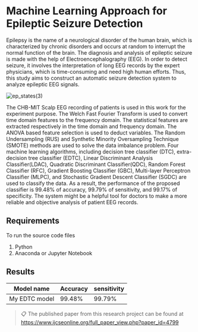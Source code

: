 # Machine Learning Approach for Epileptic Seizure Detection

Epilepsy is the name of a neurological disorder of the human brain, which is characterized by chronic disorders and occurs at random to interrupt the normal function of the brain. The diagnosis and analysis of epileptic seizure is made with the help of Electroencephalography (EEG). In order to detect seizure, it involves the interpretation of long EEG records by the expert physicians, which is time-consuming and need high human efforts. Thus, this study aims to construct an automatic seizure detection system to analyze epileptic EEG signals.

![ep_states(3)](https://github.com/Mirwais-Farahi/Epileptic-Seizure-Detection-using-Machine-Learning-Algorithms/assets/40177381/d5a84b48-1cf8-4bb7-961f-4af205d1030d)

The CHB-MIT Scalp EEG recording of patients is used in this work for the experiment purpose. The Welch Fast Fourier Transform is used to convert time domain features to the frequency domain. The statistical features are extracted respectively in the time domain and frequency domain.  The ANOVA based feature selection is used to deduct variables. The Random Undersampling (RUS) and Synthetic Minority Oversampling Technique (SMOTE) methods are used to solve the data imbalance problem. Four machine learning algorithms, including decision tree classifier (DTC), extra-decision tree classifier (EDTC),
Linear Discriminant Analysis Classifier(LDAC), Quadratic Discriminant Classifier(QDC), Random Forest Classifier (RFC), Gradient Boosting Classifier (GBC), Multi-layer Perceptron Classifier (MLPC), and Stochastic Gradient Descent Classifier (SGDC) are used to classify the data. As a result, the performance of the proposed classifier is 99.48% of accuracy, 99.79% of sensitivity, and 99.17% of specificity. The system might be a helpful tool for doctors to make a more reliable and objective analysis of patient EEG records.

## Requirements
To run the source code files
1. Python
2. Anaconda or Jupyter Notebook

## Results

| Model name         |    Accuracy     |   sensitivity  |
| ------------------ |---------------- | -------------- |
| My EDTC model      |     99.48%      |      99.79%    |

>📋  The published paper from this research project can be found at https://www.ijcseonline.org/full_paper_view.php?paper_id=4799
